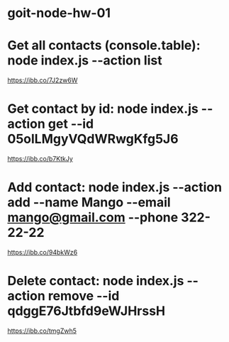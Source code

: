 # goit-node-hw-01

# Get all contacts (console.table): node index.js --action list

https://ibb.co/7J2zw6W

# Get contact by id: node index.js --action get --id 05olLMgyVQdWRwgKfg5J6

https://ibb.co/b7KtkJy

# Add contact: node index.js --action add --name Mango --email mango@gmail.com --phone 322-22-22

https://ibb.co/94bkWz6

# Delete contact: node index.js --action remove --id qdggE76Jtbfd9eWJHrssH

https://ibb.co/tmgZwh5
